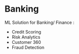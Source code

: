 # Banking
ML Solution for Banking/ Finance :
- Credit Scoring
- Risk Analytics
- Customer 360
- Fraud Detection
